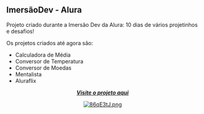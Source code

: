 ## ImersãoDev - Alura<br/>
Projeto criado durante a Imersão Dev da Alura: 10 dias de vários projetinhos e desafios! </br>

Os projetos criados até agora são:</br>
  - Calculadora de Média
  - Conversor de Temperatura
  - Conversor de Moedas
  - Mentalista
  - Aluraflix


<div align="center">
   
[***Visite o projeto aqui***](https://imersaodev-alura.vercel.app/)<br />


[![86qE3tJ.png](https://i.imgur.com/86qE3tJ.png)](https://imgur.com/86qE3tJ)
</div>


